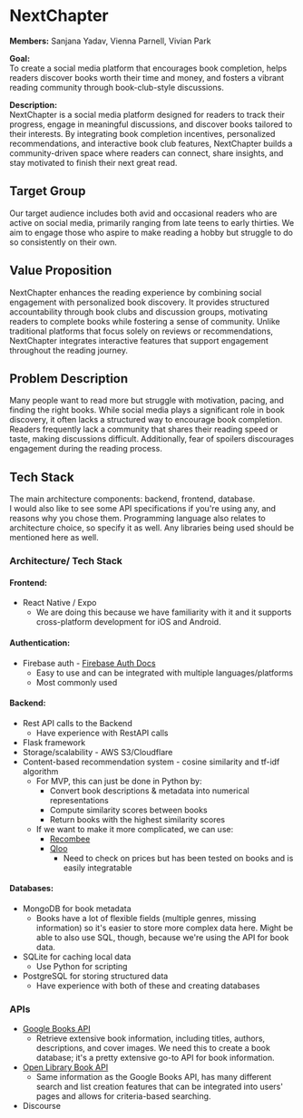 # NextChapter

**Members:** Sanjana Yadav, Vienna Parnell, Vivian Park  

**Goal:**  
To create a social media platform that encourages book completion, helps readers discover books worth their time and money, and fosters a vibrant reading community through book-club-style discussions.

**Description:**  
NextChapter is a social media platform designed for readers to track their progress, engage in meaningful discussions, and discover books tailored to their interests. By integrating book completion incentives, personalized recommendations, and interactive book club features, NextChapter builds a community-driven space where readers can connect, share insights, and stay motivated to finish their next great read.

## Target Group
Our target audience includes both avid and occasional readers who are active on social media, primarily ranging from late teens to early thirties. We aim to engage those who aspire to make reading a hobby but struggle to do so consistently on their own.

## Value Proposition
NextChapter enhances the reading experience by combining social engagement with personalized book discovery. It provides structured accountability through book clubs and discussion groups, motivating readers to complete books while fostering a sense of community. Unlike traditional platforms that focus solely on reviews or recommendations, NextChapter integrates interactive features that support engagement throughout the reading journey.

## Problem Description
Many people want to read more but struggle with motivation, pacing, and finding the right books. While social media plays a significant role in book discovery, it often lacks a structured way to encourage book completion. Readers frequently lack a community that shares their reading speed or taste, making discussions difficult. Additionally, fear of spoilers discourages engagement during the reading process.

## Tech Stack

The main architecture components: backend, frontend, database.  
I would also like to see some API specifications if you're using any, and reasons why you chose them. Programming language also relates to architecture choice, so specify it as well. Any libraries being used should be mentioned here as well.

### Architecture/ Tech Stack

#### Frontend: 
* React Native / Expo  
  * We are doing this because we have familiarity with it and it supports cross-platform development for iOS and Android.

#### Authentication:
* Firebase auth - [Firebase Auth Docs](https://firebase.google.com/docs/auth)  
  * Easy to use and can be integrated with multiple languages/platforms  
  * Most commonly used

#### Backend:
* Rest API calls to the Backend  
  * Have experience with RestAPI calls  
* Flask framework  
* Storage/scalability - AWS S3/Cloudflare  
* Content-based recommendation system - cosine similarity and tf-idf algorithm  
  * For MVP, this can just be done in Python by:  
    * Convert book descriptions & metadata into numerical representations  
    * Compute similarity scores between books  
    * Return books with the highest similarity scores  
  * If we want to make it more complicated, we can use:  
    * [Recombee](https://www.recombee.com/?utm_source=chatgpt.com)  
    * [Qloo](https://www.qloo.com/products/api)  
      * Need to check on prices but has been tested on books and is easily integratable

#### Databases:
* MongoDB for book metadata  
  * Books have a lot of flexible fields (multiple genres, missing information) so it's easier to store more complex data here. Might be able to also use SQL, though, because we're using the API for book data.  
* SQLite for caching local data  
  * Use Python for scripting  
* PostgreSQL for storing structured data  
  * Have experience with both of these and creating databases

### APIs

* [Google Books API](https://developers.google.com/books)  
  * Retrieve extensive book information, including titles, authors, descriptions, and cover images. We need this to create a book database; it's a pretty extensive go-to API for book information.
* [Open Library Book API](https://openlibrary.org/developers/api)  
  * Same information as the Google Books API, has many different search and list creation features that can be integrated into users' pages and allows for criteria-based searching.
* Discourse